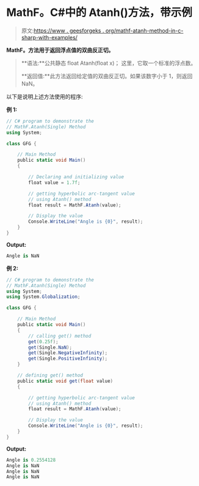 # MathF。C#中的 Atanh()方法，带示例

> 原文:[https://www . geesforgeks . org/mathf-atanh-method-in-c-sharp-with-examples/](https://www.geeksforgeeks.org/mathf-atanh-method-in-c-sharp-with-examples/)

**MathF。方法用于返回浮点值的双曲反正切。**

> **语法:**公共静态 float Atanh(float x)；
> 这里，它取一个标准的浮点数。
> 
> **返回值:**此方法返回给定值的双曲反正切。如果该数字小于 1，则返回 NaN。

以下是说明上述方法使用的程序:

**例 1:**

```cs
// C# program to demonstrate the
// MathF.Atanh(Single) Method
using System;

class GFG {

    // Main Method
    public static void Main()
    {

        // Declaring and initializing value
        float value = 1.7f;

        // getting hyperbolic arc-tangent value
        // using Atanh() method
        float result = MathF.Atanh(value);

        // Display the value
        Console.WriteLine("Angle is {0}", result);
    }
}
```

**Output:**

```cs
Angle is NaN

```

**例 2:**

```cs
// C# program to demonstrate the
// MathF.Atanh(Single) Method
using System;
using System.Globalization;

class GFG {

    // Main Method
    public static void Main()
    {
        // calling get() method
        get(0.25f);
        get(Single.NaN);
        get(Single.NegativeInfinity);
        get(Single.PositiveInfinity);
    }

    // defining get() method
    public static void get(float value)
    {

        // getting hyperbolic arc-tangent value
        // using Atanh() method
        float result = MathF.Atanh(value);

        // Display the value
        Console.WriteLine("Angle is {0}", result);
    }
}
```

**Output:**

```cs
Angle is 0.2554128
Angle is NaN
Angle is NaN
Angle is NaN

```